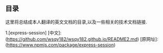 ## 目录
这里将总结成本人翻译的英文文档的目录,以及一些相关的技术文档链接.

1.[express-session]
[中文]:(https://github.com/wsqy182/wsqy182.github.io/README2.md)
[原网址]:(https://www.npmjs.com/package/express-session)


